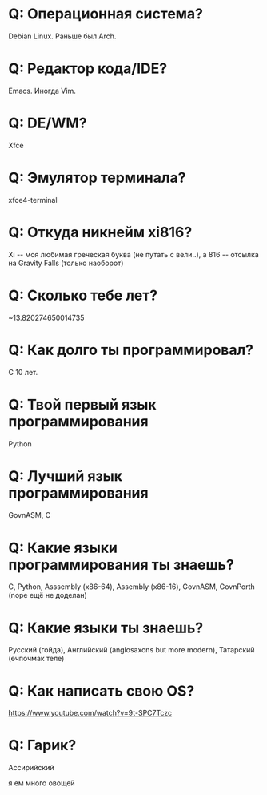 # Q: Операционная система?
Debian Linux. Раньше был Arch.

# Q: Редактор кода/IDE?
Emacs. Иногда Vim.

# Q: DE/WM? 
Xfce

# Q: Эмулятор терминала?
xfce4-terminal

# Q: Откуда никнейм xi816?
Xi -- моя любимая греческая буква (не путать с вели..), а 816 -- отсылка на Gravity Falls (только наоборот)

# Q: Сколько тебе лет?
~13.820274650014735

# Q: Как долго ты программировал?
С 10 лет.

# Q: Твой первый язык программирования
Python

# Q: Лучший язык программирования
GovnASM, C

# Q: Какие языки программирования ты знаешь?
C, Python, Asssembly (x86-64), Assembly (x86-16), GovnASM, GovnPorth (nope ещё не доделан)

# Q: Какие языки ты знаешь?
Русский (гойда), Английский (anglosaxons but more modern), Татарский (өчпочмак теле)

# Q: Как написать свою OS?
https://www.youtube.com/watch?v=9t-SPC7Tczc

# Q: Гарик?
Ассирийский

я ем много овощей
